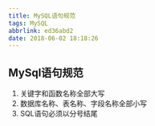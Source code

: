 ```yaml
---
title: MySQL语句规范
tags: MySQL
abbrlink: ed36abd2
date: 2018-06-02 18:18:26
---
```




## MySql语句规范
1. 关键字和函数名称全部大写
2. 数据库名称、表名称、字段名称全部小写
3. SQL语句必须以分号结尾


<br>

<!--more-->
